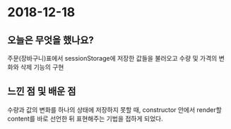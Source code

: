# 2018-12-18

## 오늘은 무엇을 했나요?

주문(장바구니)표에서 sessionStorage에 저장한 값들을 불러오고 수량 및 가격의 변화와 삭제 기능의 구현 

## 느낀 점 및 배운 점

수량과 값의 변화를 하나의 상태에 저장하지 못할 때, constructor 안에서 render할 content를 바로 선언한 뒤 표현해주는 기법을 접하게 되었다.